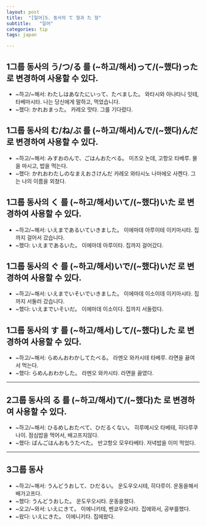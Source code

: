```yaml
---
layout: post
title:  "[일어]5. 동사의 て 형과 た 형"
subtitle:   "일어"
categories: tip
tags: japan

---
```


## 1그룹 동사의 う/つ/る 를 (~하고/해서)って/(~했다)った 로 변경하여 사용할 수 있다.

- ~하고/~해서: わたしはあなたにいって、たべました。 와타시와 아나타니 잇테, 타베마시타. 나는 당신에게 말하고, 먹었습니다.
- ~했다: かれおまった。 카레오 맛타. 그를 기다렸다.

## 1그룹 동사의 む/ね/ぶ 를 (~하고/해서)んで/(~했다)んだ 로 변경하여 사용할 수 있다.

- ~하고/~해서: みすおのんで、ごはんおたべる。 미즈오 논데, 고항오 타베루. 물을 마시고, 밥을 먹는다.
- ~했다: かれおわたしのなまえおさけんだ 카레오 와타시노 나마에오 사켄다. 그는 나의 이름을 외쳤다.
  
## 1그룹 동사의 く 를 (~하고/해서)いて/(~했다)いた 로 변경하여 사용할 수 있다.

- ~하고/~해서: いえまであるいていきました。 이에마데 아루이테 이키마시타. 집까지 걸어서 갔습니다.
- ~했다: いえまであるいた。 이에마데 아루이타. 집까지 걸어갔다.

## 1그룹 동사의 ぐ 를 (~하고/해서)いで/(~했다)いだ 로 변경하여 사용할 수 있다.

- ~하고/~해서: いえまでいそいでいきました。 이에마데 이소이데 이키마시타. 집까지 서둘러 갔습니다.
- ~했다: いえまでいそいだ。 이에마데 이소이다. 집까지 서둘렀다.

## 1그룹 동사의 す 를 (~하고/해서)して/(~했다)した 로 변경하여 사용할 수 있다.

- ~하고/~해서: らめんおわかしてたべる。 라멘오 와카시테 타베루. 라면을 끓여서 먹는다.
- ~했다: らめんおわかした。 라멘오 와카시타. 라면을 끓였다.

---

## 2그룹 동사의 る 를 (~하고/해서)て/(~했다)た 로 변경하여 사용할 수 있다.

- ~하고/~해서: ひるめしおたべて、ひだるくない。 히루메시오 타베테, 히다루쿠나이. 점심밥을 먹어서, 배고프지않다.
- ~했다: ばんごはんおもうたべた。 반고항오 모우타베타. 저녁밥을 이미 먹었다.

---

## 3그룹 동사

- ~하고/~해서: うんどうおして、ひだるい。 운도우오시테, 히다루이. 운동을해서 배가고프다.
- ~했다: うんどうおした。 운도우오시타. 운동을했다.
- ~오고/~와서: いえにきて。 이에니키테, 벤쿄우오시타. 집에와서, 공부를했다.
- ~왔다: いえにきた。 이에니키타. 집에왔다.

